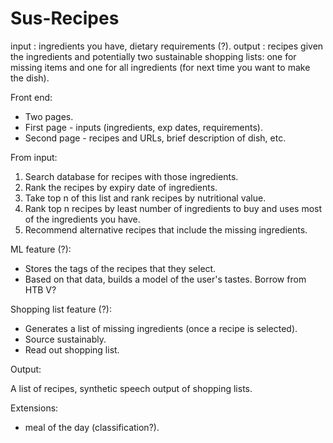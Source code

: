 # Sus-Recipes
input : ingredients you have, dietary requirements (?). 
output : recipes given the ingredients and potentially two sustainable shopping lists: one for missing items and one for all ingredients (for next time you want to make the dish). 

Front end:

- Two pages.
- First page - inputs (ingredients, exp dates, requirements).
- Second page - recipes and URLs, brief description of dish, etc.

From input:

1. Search database for recipes with those ingredients.
2. Rank the recipes by expiry date of ingredients.
3. Take top n of this list and rank recipes by nutritional value.
3. Rank top n recipes by least number of ingredients to buy and uses most of the ingredients you have. 
4. Recommend alternative recipes that include the missing ingredients.

ML feature (?):

- Stores the tags of the recipes that they select.
- Based on that data, builds a model of the user's tastes. Borrow from HTB V?

Shopping list feature (?):

- Generates a list of missing ingredients (once a recipe is selected).
- Source sustainably. 
- Read out shopping list. 

Output:

A list of recipes, synthetic speech output of shopping lists.  

Extensions:

- meal of the day (classification?). 

